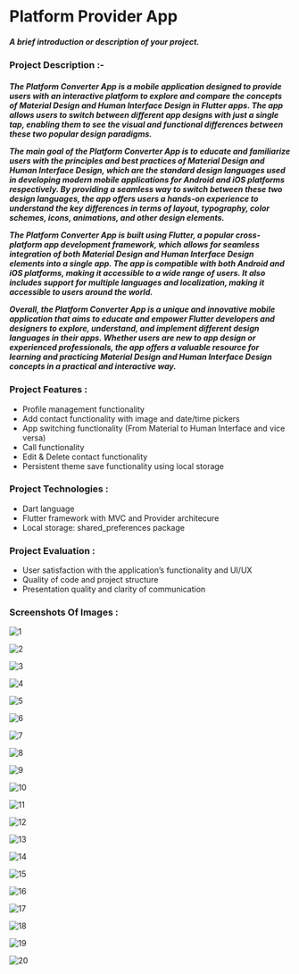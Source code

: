 # <b>Platform Provider App</b>

<h5></b>A brief introduction or description of your project.</b></h5>

### Project Description :-

<p><h5>

The Platform Converter App is a mobile application designed to provide users with an interactive
platform to explore and compare the concepts of Material Design and Human Interface Design in
Flutter apps. The app allows users to switch between different app designs with just a single tap,
enabling them to see the visual and functional differences between these two popular design
paradigms.

The main goal of the Platform Converter App is to educate and familiarize users with the
principles and best practices of Material Design and Human Interface Design, which are the
standard design languages used in developing modern mobile applications for Android and iOS
platforms respectively. By providing a seamless way to switch between these two design
languages, the app offers users a hands-on experience to understand the key differences in terms
of layout, typography, color schemes, icons, animations, and other design elements.

The Platform Converter App is built using Flutter, a popular cross-platform app development
framework, which allows for seamless integration of both Material Design and Human Interface
Design elements into a single app. The app is compatible with both Android and iOS platforms,
making it accessible to a wide range of users. It also includes support for multiple languages and
localization, making it accessible to users around the world.

Overall, the Platform Converter App is a unique and innovative mobile application that aims to
educate and empower Flutter developers and designers to explore, understand, and implement
different design languages in their apps. Whether users are new to app design or experienced
professionals, the app offers a valuable resource for learning and practicing Material Design and
Human Interface Design concepts in a practical and interactive way.

</h5></p>

### Project Features :

- Profile management functionality
- Add contact functionality with image and date/time pickers
- App switching functionality (From Material to Human Interface and vice versa)
- Call functionality
- Edit & Delete contact functionality
- Persistent theme save functionality using local storage

###  Project Technologies :

- Dart language
- Flutter framework with MVC and Provider architecure
- Local storage: shared_preferences package

### Project Evaluation :

- User satisfaction with the application’s functionality and UI/UX
- Quality of code and project structure
- Presentation quality and clarity of communication

### Screenshots Of Images :

![1](https://github.com/hetmangukiya2207/Advance_Flutter/assets/114165239/acef6b97-b0d0-451c-b78e-372c7665bff5)

![2](https://github.com/hetmangukiya2207/Advance_Flutter/assets/114165239/4fbac454-35b7-4b35-9fbe-aed84799f147)

![3](https://github.com/hetmangukiya2207/Advance_Flutter/assets/114165239/4d8101c1-108a-4260-be47-e1bdd00b9001)

![4](https://github.com/hetmangukiya2207/Advance_Flutter/assets/114165239/3b2c8b89-3cd4-4d44-a0f8-0ce4942987d1)


![5](https://github.com/hetmangukiya2207/Advance_Flutter/assets/114165239/9c4577c3-4599-4d9c-afab-09788cdc4e70)

![6](https://github.com/hetmangukiya2207/Advance_Flutter/assets/114165239/988ca2a2-cd9d-41ac-a0c6-a58412d8728d)

![7](https://github.com/hetmangukiya2207/Advance_Flutter/assets/114165239/a1acf5c9-c4ad-4f37-8fc3-aa057eaacab1)

![8](https://github.com/hetmangukiya2207/Advance_Flutter/assets/114165239/90735d2b-0c84-4837-90db-0abec5896284)

![9](https://github.com/hetmangukiya2207/Advance_Flutter/assets/114165239/d20facd4-7812-441e-a973-e8a10e861af8)

![10](https://github.com/hetmangukiya2207/Advance_Flutter/assets/114165239/2fcbb95c-dfc1-4ea0-a8a1-d31d8137aa87)

![11](https://github.com/hetmangukiya2207/Advance_Flutter/assets/114165239/648c94b2-d18a-4cdb-9dab-f9f37550d90a)

![12](https://github.com/hetmangukiya2207/Advance_Flutter/assets/114165239/c3d78db4-3c3d-4f81-aa63-910aee743c6d)

![13](https://github.com/hetmangukiya2207/Advance_Flutter/assets/114165239/bc2d3b6b-930a-4b45-a56c-9c0e23a48c80)

![14](https://github.com/hetmangukiya2207/Advance_Flutter/assets/114165239/865474bd-a27e-45ca-858d-0e2fe02c3951)

![15](https://github.com/hetmangukiya2207/Advance_Flutter/assets/114165239/d7983282-c9d2-433d-a1a6-4598b7d85e49)

![16](https://github.com/hetmangukiya2207/Advance_Flutter/assets/114165239/d18bbd13-7265-4125-80c2-1da3c9260b4b)

![17](https://github.com/hetmangukiya2207/Advance_Flutter/assets/114165239/8d223389-0390-4ee8-a949-aff206ea0ed1)

![18](https://github.com/hetmangukiya2207/Advance_Flutter/assets/114165239/fceb8816-0f17-41bc-bdf4-be8136296cde)

![19](https://github.com/hetmangukiya2207/Advance_Flutter/assets/114165239/4452922b-71d4-482c-bfed-35ef78f1780a)

![20](https://github.com/hetmangukiya2207/Advance_Flutter/assets/114165239/2ec29e55-976e-4d8e-8de7-593fda776b25)
